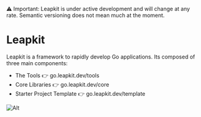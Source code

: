 ⚠️ Important: Leapkit is under active development and will change at any rate. Semantic versioning does not mean much at the moment.

# Leapkit

Leapkit is a framework to rapidly develop Go applications. Its composed of three main components:

- The Tools 👉 go.leapkit.dev/tools
- Core Libraries 👉 go.leapkit.dev/core
- Starter Project Template 👉 go.leapkit.dev/template

![Alt](https://repobeats.axiom.co/api/embed/3758ecc0bd55c4099834585f1da96705f6730eec.svg "Repobeats analytics image")
